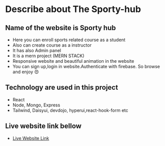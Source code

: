 # Describe about The Sporty-hub

## Name of the website is Sporty hub

- Here you can enroll sports related course as a student
- Also can create course as a instructor
- It has also Admin panel
- It is a mern project (MERN STACK)
- Responsive website and beautiful animation in the website
- You can sign up,login in website.Authenticate with firebase. So browse and enjoy 😍

## Technology are used in this project

- React
- Node, Mongo, Express
- Tailwind, Daisyui, devdojo, hyperui,react-hook-form etc

## Live website link bellow

- [Live Website Link](https://sporty-hub.web.app/)
